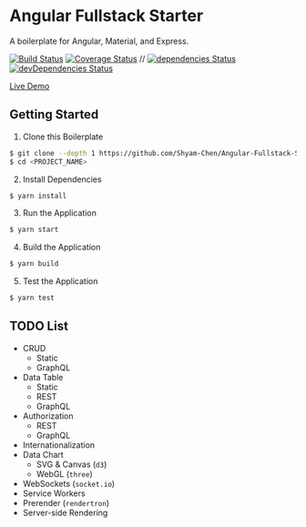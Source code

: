 # Angular Fullstack Starter

A boilerplate for Angular, Material, and Express.

[![Build Status](https://img.shields.io/circleci/project/Shyam-Chen/Angular-Fullstack-Starter/master.svg)](https://circleci.com/gh/Shyam-Chen/Angular-Fullstack-Starter)
[![Coverage Status](https://img.shields.io/codecov/c/github/Shyam-Chen/Angular-Fullstack-Starter/master.svg)](https://codecov.io/gh/Shyam-Chen/Angular-Fullstack-Starter)
 //
[![dependencies Status](https://david-dm.org/Shyam-Chen/Angular-Fullstack-Starter/status.svg)](https://david-dm.org/Shyam-Chen/Angular-Fullstack-Starter)
[![devDependencies Status](https://david-dm.org/Shyam-Chen/Angular-Fullstack-Starter/dev-status.svg)](https://david-dm.org/Shyam-Chen/Angular-Fullstack-Starter?type=dev)

[Live Demo](https://angular-by-example.firebaseapp.com/)

## Getting Started

1. Clone this Boilerplate

```bash
$ git clone --depth 1 https://github.com/Shyam-Chen/Angular-Fullstack-Starter <PROJECT_NAME>
$ cd <PROJECT_NAME>
```

2. Install Dependencies

```bash
$ yarn install
```

3. Run the Application

```bash
$ yarn start
```

4. Build the Application

```bash
$ yarn build
```

5. Test the Application

```bash
$ yarn test
```

## TODO List

* CRUD
  * Static
  * GraphQL
* Data Table
  * Static
  * REST
  * GraphQL
* Authorization
  * REST
  * GraphQL
* Internationalization
* Data Chart
  * SVG & Canvas (`d3`)
  * WebGL (`three`)
* WebSockets (`socket.io`)
* Service Workers
* Prerender (`rendertron`)
* Server-side Rendering
